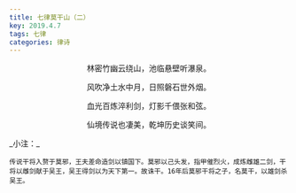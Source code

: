 ```yaml
---
title: 七律莫干山（二）
key: 2019.4.7
tags: 七律
categories: 律诗
---
```


<p align="center">林密竹幽云绕山，池临悬壁听瀑泉。
</p>
<p align="center">风吹净土水中月，日照磐石世外烟。
</p>
<p align="center">血光百炼淬利剑，灯影千偎张和弦。
</p>
<p align="center">仙境传说也凄美，乾坤历史谈笑间。
</p>
_小注：_

```
传说干将入赘于莫邪，王夫差命造剑以镇国下。莫邪以己头发，指甲催烈火，成炼雌雄二剑，干将以雌剑献于吴王，吴王得剑以为天下第一。故诛干。16年后莫邪干将之子，名莫干，以雄剑杀吴王。
```